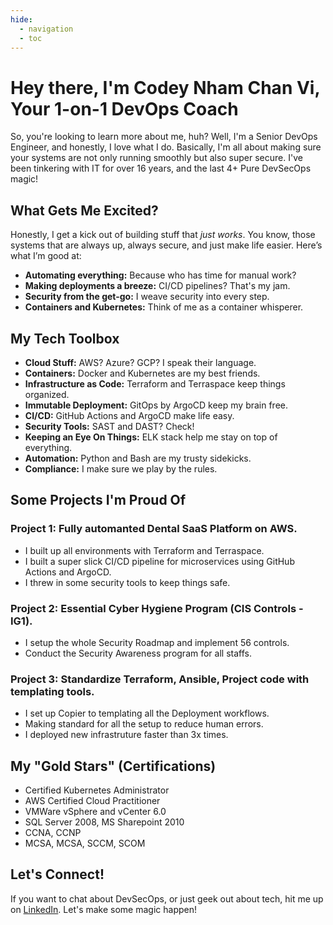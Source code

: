 ```yaml
---
hide:
  - navigation
  - toc
---
```


# Hey there, I'm Codey Nham Chan Vi, Your 1-on-1 DevOps Coach

So, you're looking to learn more about me, huh? Well, I'm a Senior DevOps Engineer, and honestly, I love what I do. Basically, I'm all about making sure your systems are not only running smoothly but also super secure. I've been tinkering with IT for over 16 years, and the last 4+ Pure DevSecOps magic!

## What Gets Me Excited?

Honestly, I get a kick out of building stuff that *just works*. You know, those systems that are always up, always secure, and just make life easier. Here’s what I’m good at:

* **Automating everything:** Because who has time for manual work?
* **Making deployments a breeze:** CI/CD pipelines? That's my jam.
* **Security from the get-go:** I weave security into every step.
* **Containers and Kubernetes:** Think of me as a container whisperer.

## My Tech Toolbox

* **Cloud Stuff:** AWS? Azure? GCP? I speak their language.
* **Containers:** Docker and Kubernetes are my best friends.
* **Infrastructure as Code:** Terraform and Terraspace keep things organized.
* **Immutable Deployment:** GitOps by ArgoCD keep my brain free.
* **CI/CD:** GitHub Actions and ArgoCD make life easy.
* **Security Tools:** SAST and DAST? Check!
* **Keeping an Eye On Things:** ELK stack help me stay on top of everything.
* **Automation:** Python and Bash are my trusty sidekicks.
* **Compliance:** I make sure we play by the rules.

## Some Projects I'm Proud Of

### Project 1: Fully automanted Dental SaaS Platform on AWS.

* I built up all environments with Terraform and Terraspace.
* I built a super slick CI/CD pipeline for microservices using GitHub Actions and ArgoCD.
* I threw in some security tools to keep things safe.

### Project 2: Essential Cyber Hygiene Program (CIS Controls - IG1).

* I setup the whole Security Roadmap and implement 56 controls.
* Conduct the Security Awareness program for all staffs.

### Project 3: Standardize Terraform, Ansible, Project code with templating tools.

* I set up Copier to templating all the Deployment workflows.
* Making standard for all the setup to reduce human errors.
* I deployed new infrastruture faster than 3x times.

## My "Gold Stars" (Certifications)

* Certified Kubernetes Administrator
* AWS Certified Cloud Practitioner
* VMWare vSphere and vCenter 6.0
* SQL Server 2008, MS Sharepoint 2010
* CCNA, CCNP
* MCSA, MCSA, SCCM, SCOM

## Let's Connect!

If you want to chat about DevSecOps, or just geek out about tech, hit me up on [LinkedIn](https://linkedin.com/in/chanvi). Let's make some magic happen!

